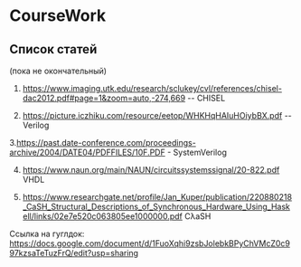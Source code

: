 # CourseWork
<h2>Список статей</h2>(пока не окончательный)

1. https://www.imaging.utk.edu/research/sclukey/cvl/references/chisel-dac2012.pdf#page=1&zoom=auto,-274,669 -- CHISEL

2. https://picture.iczhiku.com/resource/eetop/WHKHqHAIuHOiybBX.pdf -- Verilog

3.https://past.date-conference.com/proceedings-archive/2004/DATE04/PDFFILES/10F.PDF - SystemVerilog

4. https://www.naun.org/main/NAUN/circuitssystemssignal/20-822.pdf VHDL

5. https://www.researchgate.net/profile/Jan_Kuper/publication/220880218_CaSH_Structural_Descriptions_of_Synchronous_Hardware_Using_Haskell/links/02e7e520c063805ee1000000.pdf CλaSH

Ссылка на гуглдок: https://docs.google.com/document/d/1FuoXqhi9zsbJolebkBPyChVMcZ0c997kzsaTeTuzFrQ/edit?usp=sharing
